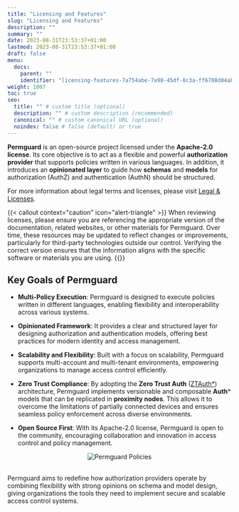 ```yaml
---
title: "Licensing and Features"
slug: "Licensing and Features"
description: ""
summary: ""
date: 2023-08-31T23:53:37+01:00
lastmod: 2023-08-31T23:53:37+01:00
draft: false
menu:
  docs:
    parent: ""
    identifier: "licensing-features-7a754abe-7a98-45df-8c3a-ff6708d04abc"
weight: 1007
toc: true
seo:
  title: "" # custom title (optional)
  description: "" # custom description (recommended)
  canonical: "" # custom canonical URL (optional)
  noindex: false # false (default) or true
---
```

**Permguard** is an open-source project licensed under the **Apache-2.0 license**. Its core objective is to act as a flexible and powerful **authorization provider** that supports policies written in various languages. In addition, it introduces an **opinionated layer** to guide how **schemas** and **models** for authorization (AuthZ) and authentication (AuthN) should be structured.

For more information about legal terms and licenses, please visit [Legal & Licenses](/docs/0.1/legal-licenses).

{{< callout context="caution" icon="alert-triangle" >}}
When reviewing licenses, please ensure you are referencing the appropriate version of the documentation, related websites, or other materials for Permguard. Over time, these resources may be updated to reflect changes or improvements, particularly for third-party technologies outside our control. Verifying the correct version ensures that the information aligns with the specific software or materials you are using.
{{</callout >}}

## Key Goals of Permguard

- **Multi-Policy Execution**: Permguard is designed to execute policies written in different languages, enabling flexibility and interoperability across various systems.

- **Opinionated Framework**: It provides a clear and structured layer for designing authorization and authentication models, offering best practices for modern identity and access management.

- **Scalability and Flexibility**: Built with a focus on scalability, Permguard supports multi-account and multi-tenant environments, empowering organizations to manage access control efficiently.

- **Zero Trust Compliance**: By adopting the **Zero Trust Auth** ([ZTAuth*](https://medium.com/ztauth)) architecture, Permguard implements versionable and composable **Auth*** models that can be replicated in **proximity nodes**. This allows it to overcome the limitations of partially connected devices and ensures seamless policy enforcement across diverse environments.

- **Open Source First**: With its Apache-2.0 license, Permguard is open to the community, encouraging collaboration and innovation in access control and policy management.

<div style="text-align: center">
  <img alt="Permguard Policies" src="/images/diagrams/d21.png"/>
</div><br/>


Permguard aims to redefine how authorization providers operate by combining flexibility with strong opinions on schema and model design, giving organizations the tools they need to implement secure and scalable access control systems.
